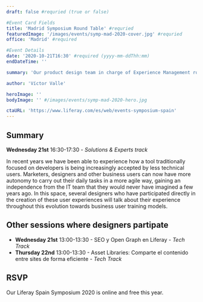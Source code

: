 ```yaml
---
draft: false #requried (true or false)

#Event Card Fields
title: 'Madrid Symposium Round Table' #requried
featuredImage: '/images/events/symp-mad-2020-cover.jpg' #requried
office: 'Madrid' #required

#Event Details
date: '2020-10-21T16:30' #required (yyyy-mm-ddThh:mm)
endDateTime: ''

summary: 'Our product design team in charge of Experience Management roadmap features will talk in an open round table about how it looks and it is designing inside Liferay'

author: 'Víctor Valle'

heroImage: ''
bodyImage: '' #/images/events/symp-mad-2020-hero.jpg

ctaURL: 'https://www.liferay.com/es/web/events-symposium-spain'
---
```


## Summary

**Wednesday 21st** 16:30-17:30 *- Solutions & Experts track*

In recent years we have been able to experience how a tool traditionally focused on developers is being increasingly accepted by less technical users. Marketers, designers and other business users can now have more autonomy to carry out their daily tasks in a more agile way, gaining an independence from the IT team that they would never have imagined a few years ago. In this space, several designers who have participated directly in the creation of these user experiences will talk about their experience throughout this evolution towards business user training models.


## Other sessions where designers partipate

* **Wednesday 21st** 13:00-13:30 - SEO y Open Graph en Liferay *- Tech Track*
* **Thursday 22nd** 13:00-13:30 - Asset Libraries: Comparte el contenido entre sites de forma eficiente *- Tech Track*

## RSVP

Our Liferay Spain Symposium 2020 is online and free this year.


